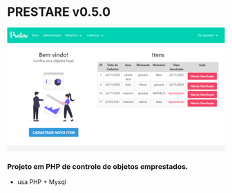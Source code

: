 # PRESTARE v0.5.0
![Prestare](./src/assets/home_prestare.png)
### Projeto em PHP de controle de objetos emprestados.

- usa PHP + Mysql



